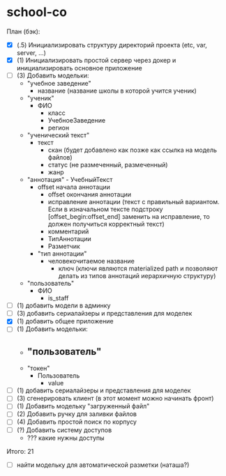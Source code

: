 # school-co

План (бэк):
- [X] (.5) Инициализировать структуру директорий проекта (etc, var, server, ...)
- [X] (1) Инициализировать простой сервер через докер и инициализировать основное приложение
- [ ] (3) Добавить модельки:
  - "учебное заведение"
	  - название (название школы в которой учится ученик)
  - "ученик"
	  - ФИО
		- класс
		- УчебноеЗаведение
		- регион
  - "ученический текст"
	  - текст
		- скан (будет добавлено как позже как ссылка на модель файлов)
		- статус (не размеченный, размеченный)
		- жанр
  - "аннотация"
		- УчебныйТекст
	  - offset начала аннотации
		- offset окончания аннотации
		- иcправление аннотации (текст с правильный вариантом. Если в изначальном тексте подстроку [offset_begin:offset_end] заменить на исправление, то должен получиться корректный текст)
		- комментарий
		- ТипАннотации
		- Разметчик
	- "тип аннотации"
	  - человекочитаемое название
		- ключ (ключи являются materialized path и позволяют делать из типов аннотаций иерархичную структуру)
  - "пользователь"
	  - ФИО
		- is_staff
- [ ] (1) добавить модели в админку
- [ ] (3) добавить сериалайзеры и представления для моделек
- [X] (1) добавить общее приложение
- [ ] (1) Добавить модельки:
	- "пользователь"
	  - 
	- "токен"
	  - Пользователь
		- value
- [ ] (1) добавить сериалайзеры и представления для моделек
- [ ] (3) сгенерировать клиент (в этот момент можно начинать фронт)
- [ ] (1) Добавить модельку "загруженный файл"
- [ ] (2) Добавить ручку для заливки файлов
- [ ] (4) Добавить простой поиск по корпусу
- [ ] (?) Добавить систему доступов
  - ??? какие нужны доступы

Итого: 21

- [ ] найти модельку для автоматической разметки (наташа?)
